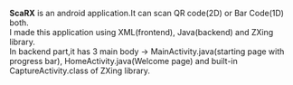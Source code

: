 <b>ScaRX</b> is an android application.It can scan QR code(2D) or Bar Code(1D) both.
<br>
I made this application using XML(frontend), Java(backend) and ZXing library.<br>
In backend part,it has 3 main body -> MainActivity.java(starting page with progress bar), HomeActivity.java(Welcome page) and built-in CaptureActivity.class of ZXing library.

